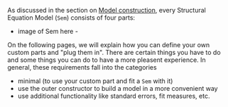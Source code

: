As discussed in the section on [Model construction](@ref), every Structural Equation Model (`Sem`) consists of four parts:
- image of Sem here -

On the following pages, we will explain how you can define your own custom parts and "plug them in". There are certain things you have to do and some things you can do to have a more pleasent experience. In general, these requirements fall into the categories
- minimal (to use your custom part and fit a `Sem` with it)
- use the outer constructor to build a model in a more convenient way
- use additional functionality like standard errors, fit measures, etc.